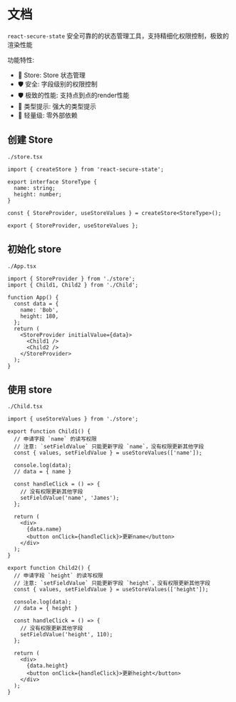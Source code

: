 # 文档

`react-secure-state` 安全可靠的的状态管理工具，支持精细化权限控制，极致的渲染性能

功能特性:
-  💎 Store: Store 状态管理
- 🛡️ 安全: 字段级别的权限控制
- 🛡️ 极致的性能: 支持点到点的render性能
- 📝 类型提示: 强大的类型提示
-  🚀 轻量级: 零外部依赖

## 创建 Store

`./store.tsx`

```tsx | pure
import { createStore } from 'react-secure-state';

export interface StoreType {
  name: string;
  height: number;
}

const { StoreProvider, useStoreValues } = createStore<StoreType>();

export { StoreProvider, useStoreValues };
```

## 初始化 store

`./App.tsx`

```tsx | pure
import { StoreProvider } from './store';
import { Child1, Child2 } from './Child';

function App() {
  const data = {
    name: 'Bob',
    height: 180,
  };
  return (
    <StoreProvider initialValue={data}>
      <Child1 />
      <Child2 />
    </StoreProvider>
  );
}
```

## 使用 store

`./Child.tsx`

```tsx | pure
import { useStoreValues } from './store';

export function Child1() {
  // 申请字段 `name` 的读写权限
  // 注意: `setFieldValue` 只能更新字段 `name`，没有权限更新其他字段
  const { values, setFieldValue } = useStoreValues(['name']);

  console.log(data);
  // data = { name }

  const handleClick = () => {
    // 没有权限更新其他字段
    setFieldValue('name', 'James');
  };

  return (
    <div>
      {data.name}
      <button onClick={handleClick}>更新name</button>
    </div>
  );
}

export function Child2() {
  // 申请字段 `height` 的读写权限
  // 注意: `setFieldValue` 只能更新字段 `height`，没有权限更新其他字段
  const { values, setFieldValue } = useStoreValues(['height']);

  console.log(data);
  // data = { height }

  const handleClick = () => {
    // 没有权限更新其他字段
    setFieldValue('height', 110);
  };

  return (
    <div>
      {data.height}
      <button onClick={handleClick}>更新height</button>
    </div>
  );
}
```
